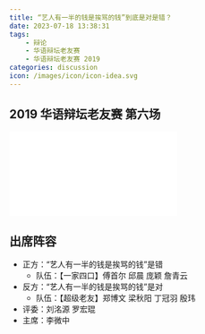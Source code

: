 ```yaml
---
title: “艺人有一半的钱是挨骂的钱”到底是对是错？
date: 2023-07-18 13:38:31
tags:
    - 辩论
    - 华语辩坛老友赛
    - 华语辩坛老友赛 2019
categories: discussion
icon: /images/icon/icon-idea.svg
---
```


## 2019 华语辩坛老友赛 第六场

<div class="video-container">
    <iframe src="//player.bilibili.com/player.html?aid=92289224&bvid=BV1YE411n7cx&cid=1161935003&page=1" scrolling="no" border="0" frameborder="no" framespacing="0" allowfullscreen="true"> </iframe>
</div>

## 出席阵容

- 正方：“艺人有一半的钱是挨骂的钱”是错
    - 队伍：【一家四口】傅首尔 邱晨 庞颖 詹青云
- 反方：“艺人有一半的钱是挨骂的钱”是对
    - 队伍：【超级老友】郑博文 梁秋阳 丁冠羽 殷玮
- 评委：刘洺源 罗宏琨
- 主席：李微中

